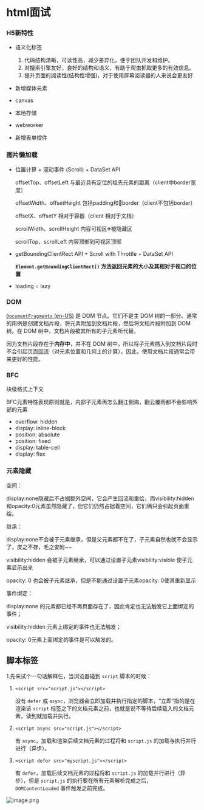 # html面试

### H5新特性

- 语义化标签
  
  1. 代码结构清晰，可读性高，减少差异化，便于团队开发和维护。
  2. 对搜索引擎友好，良好的结构和语义，有助于爬虫抓取更多的有效信息。
  3. 提升页面的阅读性(结构性增强)，对于使用屏幕阅读器的人来说会更友好

- 新增媒体元素

- canvas

- 本地存储

- webworker

- 新增表单控件

### 图片懒加载

- 位置计算 + 滚动事件 (Scroll) + DataSet API
  
  offsetTop、offsetLeft 与最近具有定位的祖先元素的距离（client中border宽度）
  
  offsetWidth、offsetHeight 包括padding和border（client不包括border）
  
  offsetX、offsetY 相对于容器（client 相对于文档）
  
  scrollWidth、scrollHeight 内容可视区➕被隐藏区
  
  scrollTop、scrollLeft  内容顶部到可视区顶部

- getBoundingClientRect API + Scroll with Throttle + DataSet API
  
  **`Element.getBoundingClientRect()` 方法返回元素的大小及其相对于视口的位置**

- loading = lazy

### DOM

[`DocumentFragments` (en-US)](https://developer.mozilla.org/en-US/docs/Web/API/DocumentFragment "Currently only available in English (US)") 是 DOM 节点。它们不是主 DOM 树的一部分。通常的用例是创建文档片段，将元素附加到文档片段，然后将文档片段附加到 DOM 树。在 DOM 树中，文档片段被其所有的子元素所代替。

因为文档片段存在于**内存中**，并不在 DOM 树中，所以将子元素插入到文档片段时不会引起页面[回流](https://developer.mozilla.org/zh-CN/docs/Glossary/Reflow)（对元素位置和几何上的计算）。因此，使用文档片段通常会带来更好的性能。

### BFC

块级格式上下文

BFC元素特性表现原则就是，内部子元素再怎么翻江倒海，翻云覆雨都不会影响外部的元素

- overflow: hidden
- display: inline-block
- position: absolute
- position: fixed
- display: table-cell
- display: flex

### 元素隐藏

空间：

display:none隐藏后不占据额外空间，它会产生回流和重绘，而visibility:hidden和opacity:0元素虽然隐藏了，但它们仍然占据着空间，它们俩只会引起页面重绘。

继承：

display:none不会被子元素继承，但是父元素都不在了，子元素自然也就不会显示了，皮之不存，毛之安附~~

visibility:hidden 会被子元素继承，可以通过设置子元素visibility:visible 使子元素显示出来

opacity: 0 也会被子元素继承，但是不能通过设置子元素opacity: 0使其重新显示

事件绑定：

display:none 的元素都已经不再页面存在了，因此肯定也无法触发它上面绑定的事件；

visibility:hidden 元素上绑定的事件也无法触发；

opacity: 0元素上面绑定的事件是可以触发的。

## 脚本标签

1.先来试个一句话解释仨，当浏览器碰到 `script` 脚本的时候：

1. `<script src="script.js"></script>`
   
   没有 `defer` 或 `async`，浏览器会立即加载并执行指定的脚本，“立即”指的是在渲染该 `script` 标签之下的文档元素之前，也就是说不等待后续载入的文档元素，读到就加载并执行。

2. `<script async src="script.js"></script>`
   
   有 `async`，加载和渲染后续文档元素的过程将和 `script.js` 的加载与执行并行进行（异步）。

3. `<script defer src="myscript.js"></script>`
   
   有 `defer`，加载后续文档元素的过程将和 `script.js` 的加载并行进行（异步），但是 `script.js` 的执行要在所有元素解析完成之后，`DOMContentLoaded` 事件触发之前完成。

![image.png](https://p3-juejin.byteimg.com/tos-cn-i-k3u1fbpfcp/894d84e8a7e0497091a26e43e1a84237~tplv-k3u1fbpfcp-zoom-in-crop-mark:1512:0:0:0.awebp?)
